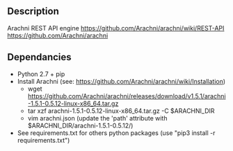 ## Description
Arachni REST API engine
https://github.com/Arachni/arachni/wiki/REST-API
https://github.com/Arachni/arachni

## Dependancies
- Python 2.7 + pip
- Install Arachni (see: https://github.com/Arachni/arachni/wiki/Installation)
  * wget https://github.com/Arachni/arachni/releases/download/v1.5.1/arachni-1.5.1-0.5.12-linux-x86_64.tar.gz
  * tar xzf arachni-1.5.1-0.5.12-linux-x86_64.tar.gz -C $ARACHNI_DIR
  * vim arachni.json (update the 'path' attribute with $ARACHNI_DIR/arachni-1.5.1-0.5.12/)
- See requirements.txt for others python packages (use "pip3 install -r requirements.txt")
